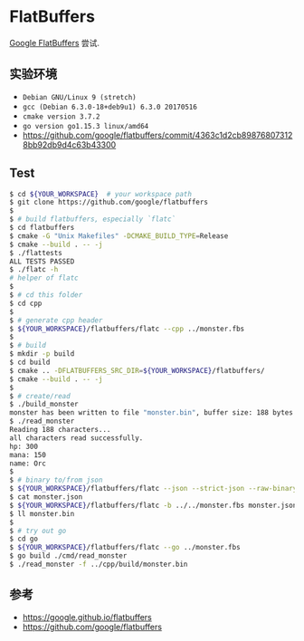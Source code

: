 # FlatBuffers
[Google FlatBuffers](https://google.github.io/flatbuffers) 尝试.    

## 实验环境
- `Debian GNU/Linux 9 (stretch)`
- `gcc (Debian 6.3.0-18+deb9u1) 6.3.0 20170516`
- `cmake version 3.7.2`
- `go version go1.15.3 linux/amd64`
- https://github.com/google/flatbuffers/commit/4363c1d2cb898768073128bb92db9d4c63b43300

## Test  
```bash
$ cd ${YOUR_WORKSPACE}  # your workspace path
$ git clone https://github.com/google/flatbuffers
$ 
$ # build flatbuffers, especially `flatc`
$ cd flatbuffers
$ cmake -G "Unix Makefiles" -DCMAKE_BUILD_TYPE=Release
$ cmake --build . -- -j
$ ./flattests
ALL TESTS PASSED
$ ./flatc -h 
# helper of flatc
$ 
$ # cd this folder
$ cd cpp
$ 
$ # generate cpp header 
$ ${YOUR_WORKSPACE}/flatbuffers/flatc --cpp ../monster.fbs
$ 
$ # build
$ mkdir -p build 
$ cd build 
$ cmake .. -DFLATBUFFERS_SRC_DIR=${YOUR_WORKSPACE}/flatbuffers/
$ cmake --build . -- -j
$ 
$ # create/read
$ ./build_monster
monster has been written to file "monster.bin", buffer size: 188 bytes
$ ./read_monster
Reading 188 characters...
all characters read successfully.
hp: 300
mana: 150
name: Orc
$ 
$ # binary to/from json
$ ${YOUR_WORKSPACE}/flatbuffers/flatc --json --strict-json --raw-binary ../../monster.fbs -- ./monster.bin
$ cat monster.json
$ ${YOUR_WORKSPACE}/flatbuffers/flatc -b ../../monster.fbs monster.json
$ ll monster.bin
$ 
$ # try out go
$ cd go
$ ${YOUR_WORKSPACE}/flatbuffers/flatc --go ../monster.fbs
$ go build ./cmd/read_monster
$ ./read_monster -f ../cpp/build/monster.bin
```

## 参考
- https://google.github.io/flatbuffers
- https://github.com/google/flatbuffers

